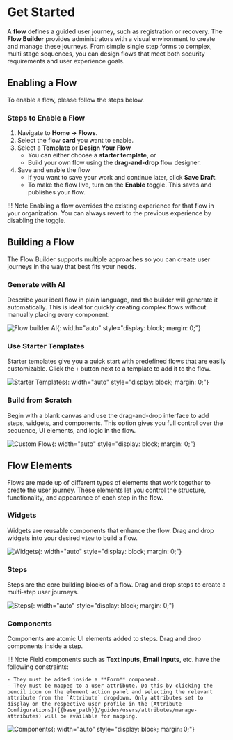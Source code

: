 # Get Started

A **flow** defines a guided user journey, such as registration or recovery. The **Flow Builder** provides administrators with a visual environment to create and manage these journeys. From simple single step forms to complex, multi stage sequences, you can design flows that meet both security requirements and user experience goals.

## Enabling a Flow

To enable a flow, please follow the steps below.

### Steps to Enable a Flow

1. Navigate to **Home → Flows**.
2. Select the flow **card** you want to enable.
3. Select a **Template** or **Design Your Flow** <br>
    - You can either choose a **starter template**, or
    - Build your own flow using the **drag-and-drop** flow designer.
4. Save and enable the flow <br>
    - If you want to save your work and continue later, click **Save Draft**.
    - To make the flow live, turn on the **Enable** toggle. This saves and publishes your flow.

!!! Note
    Enabling a flow overrides the existing experience for that flow in your organization. You can always revert to the previous experience by disabling the toggle.

## Building a Flow

The Flow Builder supports multiple approaches so you can create user journeys in the way that best fits your needs.

### Generate with AI

Describe your ideal flow in plain language, and the builder will generate it automatically. This is ideal for quickly creating complex flows without manually placing every component.

![Flow builder AI]({{base_path}}/assets/img/guides/flows/flow-builder-generate-with-ai.png){: width="auto" style="display: block; margin: 0;"}

### Use Starter Templates
    
Starter templates give you a quick start with predefined flows that are easily customizable. Click the `+` button next to a template to add it to the flow.

![Starter Templates]({{base_path}}/assets/img/guides/flows/flow-builder-starter-templates.png){: width="auto" style="display: block; margin: 0;"}

### Build from Scratch

Begin with a blank canvas and use the drag-and-drop interface to add steps, widgets, and components. This option gives you full control over the sequence, UI elements, and logic in the flow.

![Custom Flow]({{base_path}}/assets/img/guides/flows/flow-builder-custom-flow.png){: width="auto" style="display: block; margin: 0;"}

## Flow Elements

Flows are made up of different types of elements that work together to create the user journey. These elements let you control the structure, functionality, and appearance of each step in the flow. 

### Widgets

Widgets are reusable components that enhance the flow. Drag and drop widgets into your desired `view` to build a flow.

![Widgets]({{base_path}}/assets/img/guides/flows/flow-builder-widgets.gif){: width="auto" style="display: block; margin: 0;"}

### Steps

Steps are the core building blocks of a flow. Drag and drop steps to create a multi‑step user journeys.

![Steps]({{base_path}}/assets/img/guides/flows/flow-builder-steps.gif){: width="auto" style="display: block; margin: 0;"}

### Components

Components are atomic UI elements added to steps. Drag and drop components inside a step.

!!! Note
    Field components such as **Text Inputs**, **Email Inputs**, etc. have the following constraints:
    
    - They must be added inside a **Form** component.
    - They must be mapped to a user attribute. Do this by clicking the pencil icon on the element action panel and selecting the relevant attribute from the `Attribute` dropdown. Only attributes set to display on the respective user profile in the [Attribute Configurations]({{base_path}}/guides/users/attributes/manage-attributes) will be available for mapping.

![Components]({{base_path}}/assets/img/guides/flows/flow-builder-components.gif){: width="auto" style="display: block; margin: 0;"}